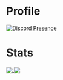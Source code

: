 # Profile
[![Discord Presence](https://lanyard.cnrad.dev/api/885513242225569822)](https://discord.com/users/885513242225569822)

# Stats

<a href="https://github.com/anuraghazra/github-readme-stats">
  <img align="center" src="https://github-readme-stats.vercel.app/api?username=Alleexxi&show_icons=true&theme=radical" />
</a>
<a href="https://github.com/anuraghazra/convoychat">
  <img align="center" src="https://github-readme-stats.vercel.app/api/pin/?username=Alleexxi" />
</a>



